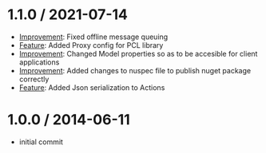 1.1.0 / 2021-07-14
==================
* [Improvement](https://github.com/segmentio/Analytics.Xamarin/pull/46): Fixed offline message queuing
* [Feature](https://github.com/segmentio/Analytics.Xamarin/pull/45): Added Proxy config for PCL library
* [Improvement](https://github.com/segmentio/Analytics.Xamarin/pull/44): Changed Model properties so as to be accesible for client applications
* [Improvement](https://github.com/segmentio/Analytics.Xamarin/pull/43): Added changes to nuspec file to publish nuget package correctly
* [Feature](https://github.com/segmentio/Analytics.Xamarin/pull/42): Added Json serialization to Actions

1.0.0 / 2014-06-11
=================
* initial commit

